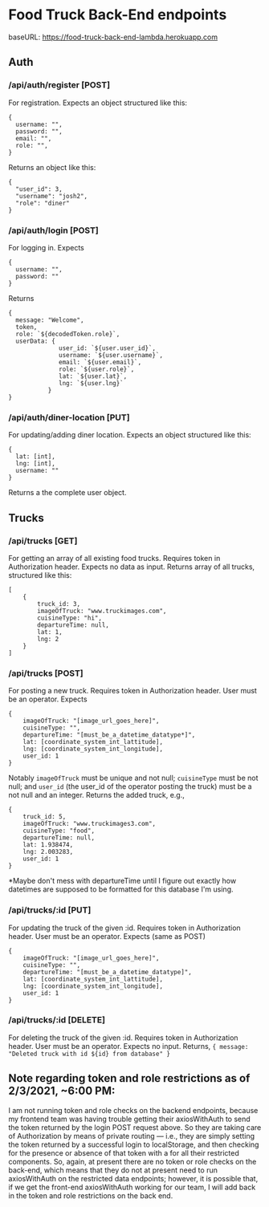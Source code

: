 # Food Truck Back-End endpoints

baseURL: https://food-truck-back-end-lambda.herokuapp.com

## Auth

### /api/auth/register [POST]
For registration. Expects an object structured like this:  
```
{
  username: "",  
  password: "",  
  email: "",  
  role: "",  
}
```  

Returns an object like this:  
```
{  
  "user_id": 3,  
  "username": "josh2",  
  "role": "diner"  
}
```
 
### /api/auth/login [POST]
 For logging in. Expects
```
{
  username: "",
  password: ""
}
```
Returns
```
{ 
  message: "Welcome",
  token,
  role: `${decodedToken.role}`,
  userData: {
              user_id: `${user.user_id}`,
              username: `${user.username}`,
              email: `${user.email}`,
              role: `${user.role}`,
              lat: `${user.lat}`,
              lng: `${user.lng}`
           }
}
```

### /api/auth/diner-location [PUT]
For updating/adding diner location. Expects an object structured like this:

```
{ 
  lat: [int],  
  lng: [int], 
  username: ""
}
```

Returns a the complete user object.


## Trucks

### /api/trucks [GET]
For getting an array of all existing food trucks. Requires token in Authorization header. Expects no data as input.
Returns array of all trucks, structured like this:
```
[
    {
        truck_id: 3,
        imageOfTruck: "www.truckimages.com",
        cuisineType: "hi",
        departureTime: null,
        lat: 1,
        lng: 2
    }
]
```

### /api/trucks [POST]
For posting a new truck. Requires token in Authorization header. User must be an operator. Expects
```
{
    imageOfTruck: "[image_url_goes_here]",
    cuisineType: "",
    departureTime: "[must_be_a_datetime_datatype*]",
    lat: [coordinate_system_int_lattitude],
    lng: [coordinate_system_int_longitude],
    user_id: 1
}
```

Notably `imageOfTruck` must be unique and not null; `cuisineType` must be not null; and `user_id` (the user_id of the operator posting the truck) must be a not null and an integer. Returns the added truck, e.g.,

```
{
    truck_id: 5,
    imageOfTruck: "www.truckimages3.com",
    cuisineType: "food",
    departureTime: null,
    lat: 1.938474,
    lng: 2.003283,
    user_id: 1
}
```
*Maybe don't mess with departureTime until I figure out exactly how datetimes are supposed to be formatted for this database I'm using.

### /api/trucks/:id [PUT]
For updating the truck of the given :id. Requires token in Authorization header. User must be an operator. Expects (same as POST)

```
{
    imageOfTruck: "[image_url_goes_here]",
    cuisineType: "",
    departureTime: "[must_be_a_datetime_datatype]",
    lat: [coordinate_system_int_lattitude],
    lng: [coordinate_system_int_longitude],
    user_id: 1
}
```

### /api/trucks/:id [DELETE]
For deleting the truck of the given :id. Requires token in Authorization header. User must be an operator. Expects no input. Returns,
`{ message: "Deleted truck with id ${id} from database" }`

## Note regarding token and role restrictions as of 2/3/2021, ~6:00 PM: 
I am not running token and role checks on the backend endpoints, because my frontend team was 
having trouble getting their axiosWithAuth to send the token returned by the login POST request above. 
So they are taking care of Authorization by means of private routing — i.e., they are simply setting the token 
returned by a successful login to localStorage, and then checking for the presence or absence of that token with a 
<PrivateRoute path="/path" component={componentName} /> for all their restricted components. 
So, again, at present there are no token or role checks on the back-end, which means that they do not at present 
need to run axiosWithAuth on the restricted data endpoints; however, it is possible that, if we get the front-end 
axiosWithAuth working for our team, I will add back in the token and role restrictions on the back end.

